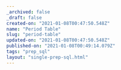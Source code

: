 ```yaml
---
_archived: false
_draft: false
created-on: "2021-01-08T00:47:50.548Z"
name: "Period Table"
slug: "period-table"
updated-on: "2021-01-08T00:47:50.548Z"
published-on: "2021-01-08T00:49:14.079Z"
tags: "prep_sql"
layout: "single-prep-sql.html"
---
```



